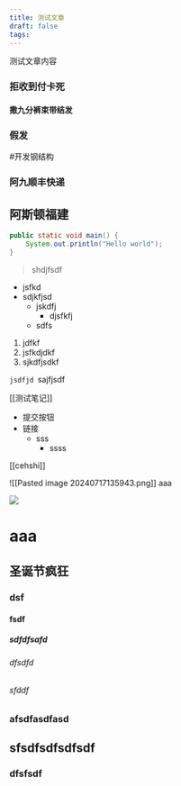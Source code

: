 ```yaml
---
title: 测试文章
draft: false
tags:
---
```



测试文章内容




### 拒收到付卡死

#### 撒九分裤束带结发


### 假发
#开发钢结构

### 阿九顺丰快递

## 阿斯顿福建

```java
public static void main() {
	System.out.println("Hello world");
}
```

> shdjfsdf


-  jsfkd
- sdjkfjsd
	- jskdfj 
		- djsfkfj
	- sdfs

1. jdfkf 
2. jsfkdjdkf
3. sjkdfjsdkf

`jsdfjd `sajfjsdf


[[测试笔记]]



- 提交按钮
- 链接
	- sss
		- ssss




[[cehshi]]

![[Pasted image 20240717135943.png]]
aaa

![](https://lhplanet-1316168555.cos.ap-beijing.myqcloud.com/shanyi/development-documentation/development-documentation-v3.0.assets/20240717135950.png)




# aaa

## 圣诞节疯狂

### dsf 

#### fsdf 

##### sdfdfsafd

###### dfsdfd

###### sfddf

### afsdfasdfasd

## sfsdfsdfsdfsdf

### dfsfsdf
